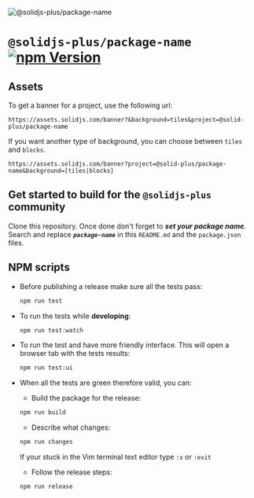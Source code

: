 ![@solidjs-plus/package-name](https://assets.solidjs.com/banner?&background=tiles&project=@solidjs-plus/package-name)

# `@solidjs-plus/package-name` [![npm Version](https://img.shields.io/npm/v/@solid-plus/package-name.svg?style=flat-square)](https://www.npmjs.org/package/@solidjs-plus/package-name)

## Assets

To get a banner for a project, use the following url:

`https://assets.solidjs.com/banner?&background=tiles&project=@solid-plus/package-name`

If you want another type of background, you can choose between `tiles` and `blocks`.

`https://assets.solidjs.com/banner?project=@solid-plus/package-name&background=[tiles|blocks]`

## Get started to build for the `@solidjs-plus` community

Clone this repository. Once done don't forget to _**set your package name**_.
Search and replace _**`package-name`**_ in this `README.md`
and the `package.json` files.

## NPM scripts

- Before publishing a release make sure all the tests pass:

  ```sh
  npm run test
  ```

- To run the tests while **developing**:

  ```sh
  npm run test:watch
  ```

- To run the test and have more friendly interface.
  This will open a browser tab with the tests results:

  ```sh
  npm run test:ui
  ```

- When all the tests are green therefore valid, you can:

  - Build the package for the release:

  ```sh
  npm run build
  ```

  - Describe what changes:

  ```sh
  npm run changes
  ```

  If your stuck in the Vim terminal text editor type `:x` or `:exit`

  - Follow the release steps:

  ```sh
  npm run release
  ```
